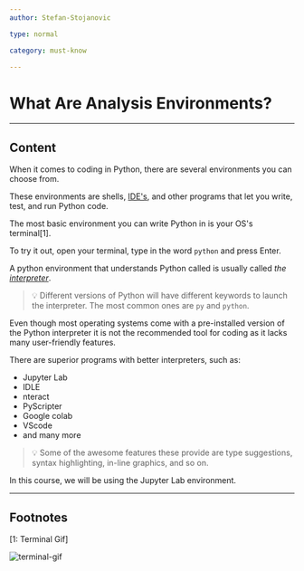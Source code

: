 ```yaml
---
author: Stefan-Stojanovic

type: normal

category: must-know

---
```


# What Are Analysis Environments?

---
## Content

When it comes to coding in Python, there are several environments you can choose from.

These environments are shells, [IDE's](https://www.enki.com/glossary/general/ide), and other programs that let you write, test, and run Python code.

The most basic environment you can write Python in is your OS's terminal[1]. 

To try it out, open your terminal, type in the word `python` and press Enter.

A python environment that understands Python called is usually called *the [interpreter](https://www.enki.com/glossary/general/interpreter)*.

> 💡 Different versions of Python will have different keywords to launch the interpreter. The most common ones are `py` and `python`.

Even though most operating systems come with a pre-installed version of the Python interpreter it is not the recommended tool for coding as it lacks many user-friendly features.

There are superior programs with better interpreters, such as:
- Jupyter Lab
- IDLE
- nteract
- PyScripter
- Google colab
- VScode
- and many more

> 💡 Some of the awesome features these provide are type suggestions, syntax highlighting, in-line graphics, and so on.

In this course, we will be using the Jupyter Lab environment.

---
## Footnotes

[1: Terminal Gif]

![terminal-gif](https://img.enkipro.com/0bf78b2222dca114a879cc242715adc3.gif)
